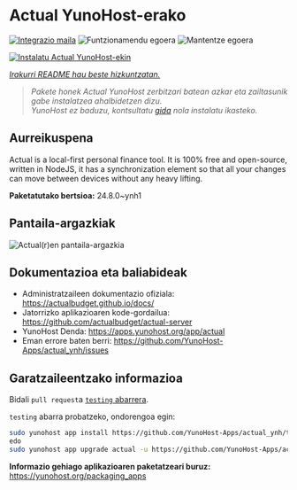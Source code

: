 <!--
Ohart ongi: README hau automatikoki sortu da <https://github.com/YunoHost/apps/tree/master/tools/readme_generator>ri esker
EZ editatu eskuz.
-->

# Actual YunoHost-erako

[![Integrazio maila](https://dash.yunohost.org/integration/actual.svg)](https://ci-apps.yunohost.org/ci/apps/actual/) ![Funtzionamendu egoera](https://ci-apps.yunohost.org/ci/badges/actual.status.svg) ![Mantentze egoera](https://ci-apps.yunohost.org/ci/badges/actual.maintain.svg)

[![Instalatu Actual YunoHost-ekin](https://install-app.yunohost.org/install-with-yunohost.svg)](https://install-app.yunohost.org/?app=actual)

*[Irakurri README hau beste hizkuntzatan.](./ALL_README.md)*

> *Pakete honek Actual YunoHost zerbitzari batean azkar eta zailtasunik gabe instalatzea ahalbidetzen dizu.*  
> *YunoHost ez baduzu, kontsultatu [gida](https://yunohost.org/install) nola instalatu ikasteko.*

## Aurreikuspena

Actual is a local-first personal finance tool. It is 100% free and open-source, written in NodeJS, it has a synchronization element so that all your changes can move between devices without any heavy lifting.

**Paketatutako bertsioa:** 24.8.0~ynh1

## Pantaila-argazkiak

![Actual(r)en pantaila-argazkia](./doc/screenshots/screenshot.png)

## Dokumentazioa eta baliabideak

- Administratzaileen dokumentazio ofiziala: <https://actualbudget.github.io/docs/>
- Jatorrizko aplikazioaren kode-gordailua: <https://github.com/actualbudget/actual-server>
- YunoHost Denda: <https://apps.yunohost.org/app/actual>
- Eman errore baten berri: <https://github.com/YunoHost-Apps/actual_ynh/issues>

## Garatzaileentzako informazioa

Bidali `pull request`a [`testing` abarrera](https://github.com/YunoHost-Apps/actual_ynh/tree/testing).

`testing` abarra probatzeko, ondorengoa egin:

```bash
sudo yunohost app install https://github.com/YunoHost-Apps/actual_ynh/tree/testing --debug
edo
sudo yunohost app upgrade actual -u https://github.com/YunoHost-Apps/actual_ynh/tree/testing --debug
```

**Informazio gehiago aplikazioaren paketatzeari buruz:** <https://yunohost.org/packaging_apps>
